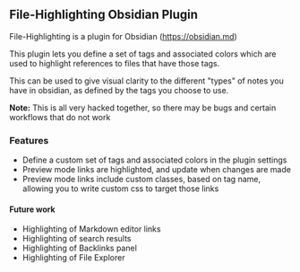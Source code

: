 ## File-Highlighting Obsidian Plugin

File-Highlighting is a plugin for Obsidian (https://obsidian.md)

This plugin lets you define a set of tags and associated colors which are used to highlight references to files that have those tags. 

This can be used to give visual clarity to the different "types" of notes you have in obsidian, as defined by the tags you choose to use. 

**Note:** This is all very hacked together, so there may be bugs and certain workflows that do not work


### Features

* Define a custom set of tags and associated colors in the plugin settings
* Preview mode links are highlighted, and update when changes are made
* Preview mode links include custom classes, based on tag name, allowing you to write custom css to target those links

#### Future work
* Highlighting of Markdown editor links
* Highlighting of search results
* Highlighting of Backlinks panel
* Highlighting of File Explorer
